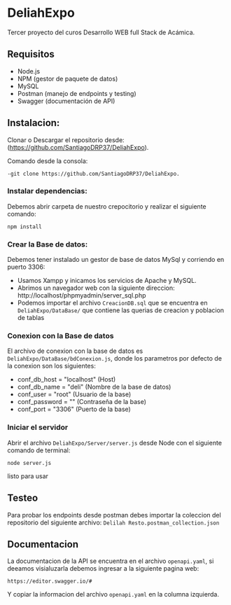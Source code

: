 # DeliahExpo
Tercer proyecto del curos Desarrollo WEB full Stack de Acámica.

## Requisitos
- Node.js
- NPM (gestor de paquete de datos)
- MySQL
- Postman (manejo de endpoints y testing)
- Swagger (documentación de API)
## Instalacion:
Clonar o Descargar el repositorio desde: (https://github.com/SantiagoDRP37/DeliahExpo).

Comando desde la consola:
    
`-git clone https://github.com/SantiagoDRP37/DeliahExpo.`

### Instalar dependencias:
Debemos abrir carpeta de nuestro crepocitorio y realizar el siguiente comando:

```
npm install
```
### Crear la Base de datos:
Debemos tener instalado un gestor de base de datos MySql y corriendo en puerto 3306:

- Usamos Xampp y inicamos los servicios de Apache y MySQL.
- Abrimos un navegador web con la siguiente direccion: http://localhost/phpmyadmin/server_sql.php
- Podemos importar el archivo `CreacionDB.sql` que se encuentra en `DeliahExpo/DataBase/` que contiene las querias de creacion y poblacion de tablas

### Conexion con la Base de datos
El archivo de conexion con la base de datos es `DeliahExpo/DataBase/bdConexion.js`, donde los parametros por defecto de la conexion son los siguientes:
- conf_db_host = "localhost" (Host)
- conf_db_name = "deli" (Nombre de la base de datos)
- conf_user = "root" (Usuario de la base)
- conf_password = "" (Contraseña de la base)
- conf_port = "3306" (Puerto de la base)

### Iniciar el servidor
Abrir el archivo `DeliahExpo/Server/server.js` desde Node con el siguiente comando de terminal:
```
node server.js
```
listo para usar
## Testeo
Para probar los endpoints desde postman debes importar la coleccion del repositorio del siguiente archivo: `Delilah Resto.postman_collection.json`

## Documentacion
La documentacion de la API se encuentra en el archivo `openapi.yaml`, si deeamos visialuzarla debemos ingresar a la siguiente pagina web:

`https://editor.swagger.io/#`

Y copiar la informacion del archivo `openapi.yaml` en la columna izquierda.
